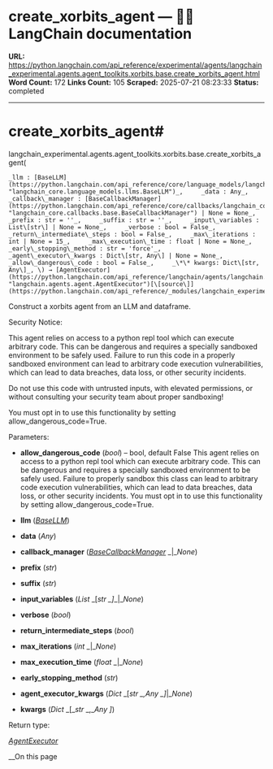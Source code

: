 # create_xorbits_agent — 🦜🔗 LangChain  documentation

**URL:** https://python.langchain.com/api_reference/experimental/agents/langchain_experimental.agents.agent_toolkits.xorbits.base.create_xorbits_agent.html
**Word Count:** 172
**Links Count:** 105
**Scraped:** 2025-07-21 08:23:33
**Status:** completed

---

# create\_xorbits\_agent\#

langchain\_experimental.agents.agent\_toolkits.xorbits.base.create\_xorbits\_agent\(

    _llm : [BaseLLM](https://python.langchain.com/api_reference/core/language_models/langchain_core.language_models.llms.BaseLLM.html#langchain_core.language_models.llms.BaseLLM "langchain_core.language_models.llms.BaseLLM")_,     _data : Any_,     _callback\_manager : [BaseCallbackManager](https://python.langchain.com/api_reference/core/callbacks/langchain_core.callbacks.base.BaseCallbackManager.html#langchain_core.callbacks.base.BaseCallbackManager "langchain_core.callbacks.base.BaseCallbackManager") | None = None_,     _prefix : str = ''_,     _suffix : str = ''_,     _input\_variables : List\[str\] | None = None_,     _verbose : bool = False_,     _return\_intermediate\_steps : bool = False_,     _max\_iterations : int | None = 15_,     _max\_execution\_time : float | None = None_,     _early\_stopping\_method : str = 'force'_,     _agent\_executor\_kwargs : Dict\[str, Any\] | None = None_,     _allow\_dangerous\_code : bool = False_,     _\*\* kwargs: Dict\[str, Any\]_, \) → [AgentExecutor](https://python.langchain.com/api_reference/langchain/agents/langchain.agents.agent.AgentExecutor.html#langchain.agents.agent.AgentExecutor "langchain.agents.agent.AgentExecutor")[\[source\]](https://python.langchain.com/api_reference/_modules/langchain_experimental/agents/agent_toolkits/xorbits/base.html#create_xorbits_agent)\#     

Construct a xorbits agent from an LLM and dataframe.

Security Notice:     

This agent relies on access to a python repl tool which can execute arbitrary code. This can be dangerous and requires a specially sandboxed environment to be safely used. Failure to run this code in a properly sandboxed environment can lead to arbitrary code execution vulnerabilities, which can lead to data breaches, data loss, or other security incidents.

Do not use this code with untrusted inputs, with elevated permissions, or without consulting your security team about proper sandboxing\!

You must opt in to use this functionality by setting allow\_dangerous\_code=True.

Parameters:     

  * **allow\_dangerous\_code** \(_bool_\) – bool, default False This agent relies on access to a python repl tool which can execute arbitrary code. This can be dangerous and requires a specially sandboxed environment to be safely used. Failure to properly sandbox this class can lead to arbitrary code execution vulnerabilities, which can lead to data breaches, data loss, or other security incidents. You must opt in to use this functionality by setting allow\_dangerous\_code=True.

  * **llm** \([_BaseLLM_](https://python.langchain.com/api_reference/core/language_models/langchain_core.language_models.llms.BaseLLM.html#langchain_core.language_models.llms.BaseLLM "langchain_core.language_models.llms.BaseLLM")\)

  * **data** \(_Any_\)

  * **callback\_manager** \([_BaseCallbackManager_](https://python.langchain.com/api_reference/core/callbacks/langchain_core.callbacks.base.BaseCallbackManager.html#langchain_core.callbacks.base.BaseCallbackManager "langchain_core.callbacks.base.BaseCallbackManager") _|__None_\)

  * **prefix** \(_str_\)

  * **suffix** \(_str_\)

  * **input\_variables** \(_List_ _\[__str_ _\]__|__None_\)

  * **verbose** \(_bool_\)

  * **return\_intermediate\_steps** \(_bool_\)

  * **max\_iterations** \(_int_ _|__None_\)

  * **max\_execution\_time** \(_float_ _|__None_\)

  * **early\_stopping\_method** \(_str_\)

  * **agent\_executor\_kwargs** \(_Dict_ _\[__str_ _,__Any_ _\]__|__None_\)

  * **kwargs** \(_Dict_ _\[__str_ _,__Any_ _\]_\)

Return type:     

[_AgentExecutor_](https://python.langchain.com/api_reference/langchain/agents/langchain.agents.agent.AgentExecutor.html#langchain.agents.agent.AgentExecutor "langchain.agents.agent.AgentExecutor")

__On this page